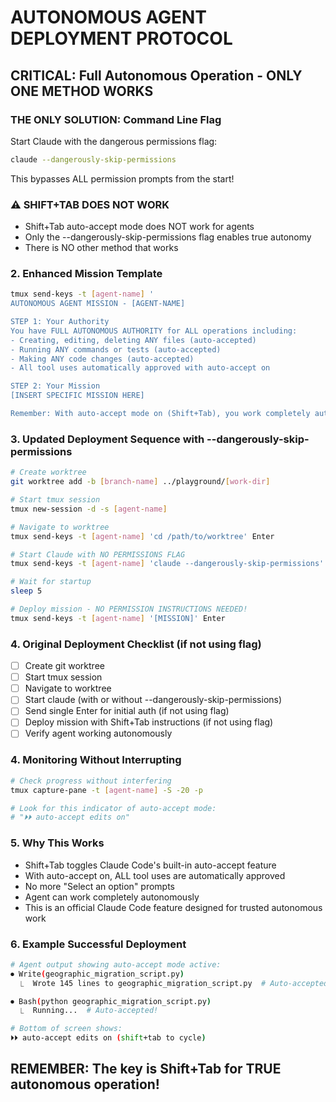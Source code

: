 # AUTONOMOUS AGENT DEPLOYMENT PROTOCOL

## CRITICAL: Full Autonomous Operation - ONLY ONE METHOD WORKS

### THE ONLY SOLUTION: Command Line Flag
Start Claude with the dangerous permissions flag:
```bash
claude --dangerously-skip-permissions
```
This bypasses ALL permission prompts from the start!

### ⚠️ SHIFT+TAB DOES NOT WORK
- Shift+Tab auto-accept mode does NOT work for agents
- Only the --dangerously-skip-permissions flag enables true autonomy
- There is NO other method that works

### 2. Enhanced Mission Template
```bash
tmux send-keys -t [agent-name] '
AUTONOMOUS AGENT MISSION - [AGENT-NAME]

STEP 1: Your Authority
You have FULL AUTONOMOUS AUTHORITY for ALL operations including:
- Creating, editing, deleting ANY files (auto-accepted)
- Running ANY commands or tests (auto-accepted)
- Making ANY code changes (auto-accepted)
- All tool uses automatically approved with auto-accept on

STEP 2: Your Mission
[INSERT SPECIFIC MISSION HERE]

Remember: With auto-accept mode on (Shift+Tab), you work completely autonomously!'
```

### 3. Updated Deployment Sequence with --dangerously-skip-permissions
```bash
# Create worktree
git worktree add -b [branch-name] ../playground/[work-dir]

# Start tmux session
tmux new-session -d -s [agent-name]

# Navigate to worktree
tmux send-keys -t [agent-name] 'cd /path/to/worktree' Enter

# Start Claude with NO PERMISSIONS FLAG
tmux send-keys -t [agent-name] 'claude --dangerously-skip-permissions' Enter

# Wait for startup
sleep 5

# Deploy mission - NO PERMISSION INSTRUCTIONS NEEDED!
tmux send-keys -t [agent-name] '[MISSION]' Enter
```

### 4. Original Deployment Checklist (if not using flag)
- [ ] Create git worktree
- [ ] Start tmux session
- [ ] Navigate to worktree
- [ ] Start claude (with or without --dangerously-skip-permissions)
- [ ] Send single Enter for initial auth (if not using flag)
- [ ] Deploy mission with Shift+Tab instructions (if not using flag)
- [ ] Verify agent working autonomously

### 4. Monitoring Without Interrupting
```bash
# Check progress without interfering
tmux capture-pane -t [agent-name] -S -20 -p

# Look for this indicator of auto-accept mode:
# "⏵⏵ auto-accept edits on"
```

### 5. Why This Works
- Shift+Tab toggles Claude Code's built-in auto-accept feature
- With auto-accept on, ALL tool uses are automatically approved
- No more "Select an option" prompts
- Agent can work completely autonomously
- This is an official Claude Code feature designed for trusted autonomous work

### 6. Example Successful Deployment
```bash
# Agent output showing auto-accept mode active:
⏺ Write(geographic_migration_script.py)
  ⎿  Wrote 145 lines to geographic_migration_script.py  # Auto-accepted!

⏺ Bash(python geographic_migration_script.py)
  ⎿  Running...  # Auto-accepted!

# Bottom of screen shows:
⏵⏵ auto-accept edits on (shift+tab to cycle)
```

## REMEMBER: The key is Shift+Tab for TRUE autonomous operation!